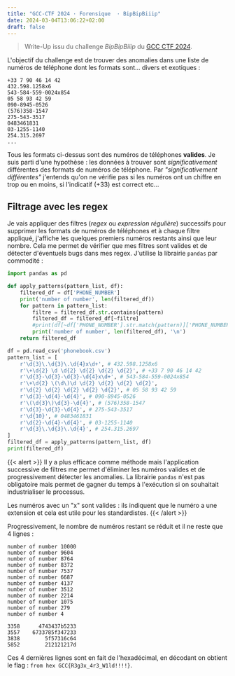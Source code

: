 ```yaml
---
title: "GCC-CTF 2024 · Forensique  · BipBipBiiip"
date: 2024-03-04T13:06:22+02:00
draft: false
---
```


> Write-Up issu du challenge *BipBipBiiip* du [GCC CTF 2024](https://gcc-ctf.com/).

L'objectif du challenge est de trouver des anomalies dans une liste de numéros de téléphone
dont les formats sont... divers et exotiques :

```
+33 7 90 46 14 42
432.598.1258x6
543-584-559-0024x854
05 58 93 42 59
090-8945-0526
(576)358-1547
275-543-3517
0483461831
03-1255-1140
254.315.2697
...
```

Tous les formats ci-dessus sont des numéros de téléphones **valides**. Je suis parti d'une hypothèse : les données à trouver sont *significativement* différentes des formats de numéros de téléphone. Par *"significativement différentes"* j'entends qu'on ne vérifie pas si les numéros ont un chiffre en trop ou en moins, si l'indicatif (+33) est correct etc...

## Filtrage avec les regex

Je vais appliquer des filtres (*regex* ou *expression régulière*) successifs pour supprimer les formats de numéros de téléphones et à chaque filtre appliqué, j'affiche les quelques premiers numéros restants ainsi que leur nombre. Cela me permet de vérifier que mes filtres sont valides et de détecter d'éventuels bugs dans mes regex. J'utilise la librairie `pandas` par commodité :

```python
import pandas as pd

def apply_patterns(pattern_list, df):
    filtered_df = df['PHONE_NUMBER']
    print('number of number', len(filtered_df))
    for pattern in pattern_list:
        filtre = filtered_df.str.contains(pattern)
        filtered_df = filtered_df[~filtre]
        #print(df[~df['PHONE_NUMBER'].str.match(pattern)]['PHONE_NUMBER'].head(1))
        print('number of number', len(filtered_df), '\n')
    return filtered_df

df = pd.read_csv('phonebook.csv')
pattern_list = [
    r'\d{3}\.\d{3}\.\d{4}x\d+', # 432.598.1258x6
    r'\+\d{2} \d \d{2} \d{2} \d{2} \d{2}', # +33 7 90 46 14 42
    r'\d{3}-\d{3}-\d{3}-\d{4}x\d+', # 543-584-559-0024x854
    r'\+\d{2} \(\d\)\d \d{2} \d{2} \d{2} \d{2}',
    r'\d{2} \d{2} \d{2} \d{2} \d{2}', # 05 58 93 42 59
    r'\d{3}-\d{4}-\d{4}', # 090-8945-0526
    r'\(\d{3}\)\d{3}-\d{4}', # (576)358-1547
    r'\d{3}-\d{3}-\d{4}', # 275-543-3517
    r'\d{10}', # 0483461831
    r'\d{2}-\d{4}-\d{4}', # 03-1255-1140
    r'\d{3}\.\d{3}\.\d{4}', # 254.315.2697
]
filtered_df = apply_patterns(pattern_list, df)
print(filtered_df)
```

{{< alert >}}
Il y a plus efficace comme méthode mais l'application successive de filtres me permet d'éliminer les numéros valides et de progressivement détecter les anomalies. La librairie `pandas` n'est pas obligatoire mais permet de gagner du temps à l'exécution si on souhaitait industrialiser le processus.

Les numéros avec un "x" sont valides : ils indiquent que le numéro a une extension et cela est utile pour les standardistes.
{{< /alert >}}

Progressivement, le nombre de numéros restant se réduit et il ne reste que 4 lignes :

```
number of number 10000
number of number 9604 
number of number 8764 
number of number 8372 
number of number 7537 
number of number 6687 
number of number 4137 
number of number 3512 
number of number 2214 
number of number 1075 
number of number 279 
number of number 4 

3358      4743437b5233
3557    6733785f347233
3838        5f57316c64
5852        212121217d
```

Ces 4 dernières lignes sont en fait de l'hexadécimal, en décodant on obtient le flag : `from hex GCC{R3g3x_4r3_W1ld!!!!}`.
